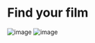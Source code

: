 # Find your film

![image](https://user-images.githubusercontent.com/79755067/174439391-0d0010d9-644c-4815-9914-6f8e852bfe98.png)
![image](https://user-images.githubusercontent.com/79755067/174439419-f56c0632-b4b4-455d-9e98-674779f3bdc9.png)

